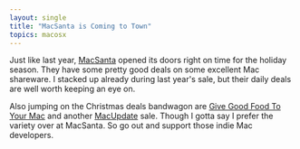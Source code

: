 ```yaml
---
layout: single
title: "MacSanta is Coming to Town"
topics: macosx
---
```

Just like last year, [MacSanta](http://www.macsantadeals.com/) opened its doors right on time for the holiday season. They have some pretty good deals on some excellent Mac shareware. I stacked up already during last year's sale, but their daily deals are well worth keeping an eye on.

Also jumping on the Christmas deals bandwagon are [Give Good Food To Your Mac](http://www.givegoodfood2yourmac.com/kitchen34/index.php) and another [MacUpdate](http://www.mupromo.com/) sale. Though I gotta say I prefer the variety over at MacSanta. So go out and support those indie Mac developers.